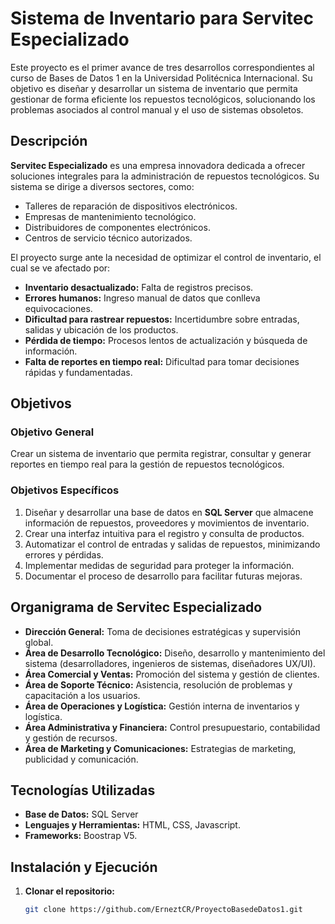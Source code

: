 # Sistema de Inventario para Servitec Especializado

Este proyecto es el primer avance de tres desarrollos correspondientes al curso de Bases de Datos 1 en la Universidad Politécnica Internacional. Su objetivo es diseñar y desarrollar un sistema de inventario que permita gestionar de forma eficiente los repuestos tecnológicos, solucionando los problemas asociados al control manual y el uso de sistemas obsoletos.

## Descripción

**Servitec Especializado** es una empresa innovadora dedicada a ofrecer soluciones integrales para la administración de repuestos tecnológicos. Su sistema se dirige a diversos sectores, como:
- Talleres de reparación de dispositivos electrónicos.
- Empresas de mantenimiento tecnológico.
- Distribuidores de componentes electrónicos.
- Centros de servicio técnico autorizados.

El proyecto surge ante la necesidad de optimizar el control de inventario, el cual se ve afectado por:
- **Inventario desactualizado:** Falta de registros precisos.
- **Errores humanos:** Ingreso manual de datos que conlleva equivocaciones.
- **Dificultad para rastrear repuestos:** Incertidumbre sobre entradas, salidas y ubicación de los productos.
- **Pérdida de tiempo:** Procesos lentos de actualización y búsqueda de información.
- **Falta de reportes en tiempo real:** Dificultad para tomar decisiones rápidas y fundamentadas.

## Objetivos

### Objetivo General
Crear un sistema de inventario que permita registrar, consultar y generar reportes en tiempo real para la gestión de repuestos tecnológicos.

### Objetivos Específicos
1. Diseñar y desarrollar una base de datos en **SQL Server** que almacene información de repuestos, proveedores y movimientos de inventario.
2. Crear una interfaz intuitiva para el registro y consulta de productos.
3. Automatizar el control de entradas y salidas de repuestos, minimizando errores y pérdidas.
4. Implementar medidas de seguridad para proteger la información.
5. Documentar el proceso de desarrollo para facilitar futuras mejoras.

## Organigrama de Servitec Especializado

- **Dirección General:** Toma de decisiones estratégicas y supervisión global.
- **Área de Desarrollo Tecnológico:** Diseño, desarrollo y mantenimiento del sistema (desarrolladores, ingenieros de sistemas, diseñadores UX/UI).
- **Área Comercial y Ventas:** Promoción del sistema y gestión de clientes.
- **Área de Soporte Técnico:** Asistencia, resolución de problemas y capacitación a los usuarios.
- **Área de Operaciones y Logística:** Gestión interna de inventarios y logística.
- **Área Administrativa y Financiera:** Control presupuestario, contabilidad y gestión de recursos.
- **Área de Marketing y Comunicaciones:** Estrategias de marketing, publicidad y comunicación.

## Tecnologías Utilizadas

- **Base de Datos:** SQL Server
- **Lenguajes y Herramientas:** HTML, CSS, Javascript.
- **Frameworks:** Boostrap V5.

## Instalación y Ejecución

1. **Clonar el repositorio:**
   ```bash
   git clone https://github.com/ErneztCR/ProyectoBasedeDatos1.git
